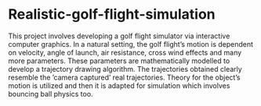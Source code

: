 # Realistic-golf-flight-simulation

This project involves developing a golf flight simulator via interactive computer graphics. In a natural setting, the golf flight’s motion is dependent on velocity, angle of launch, air resistance, cross wind effects and many more parameters. These parameters are mathematically modelled to develop a trajectory drawing algorithm. The trajectories obtained clearly resemble the ’camera captured’ real trajectories. Theory for the object’s motion is utilized and then it is adapted for simulation which involves bouncing ball physics too.
